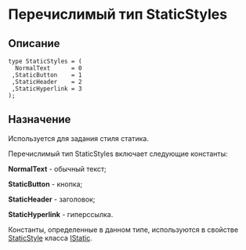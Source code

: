 ﻿---
Link: Com.Consts.@StaticStyles
---

# Перечислимый тип StaticStyles

## Описание

    type StaticStyles = (
      NormalText      = 0
     ,StaticButton    = 1
     ,StaticHeader    = 2
     ,StaticHyperlink = 3
    );

## Назначение

Используется для задания стиля статика.

Перечислимый тип StaticStyles включает следующие константы:

**NormalText** - обычный текст;

**StaticButton** - кнопка;

**StaticHeader** - заголовок;

**StaticHyperlink** - гиперссылка.

Константы, определенные в данном типе, используются в свойстве
[StaticStyle](topic:.Custom.ComClasses.Ctrl.IStatic.StaticStyle)
класса [IStatic](topic:.Custom.ComClasses.Ctrl.IStatic.Default).
